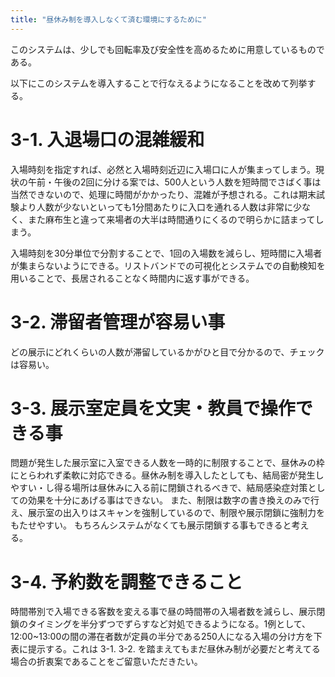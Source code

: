 ```yaml
---
title: "昼休み制を導入しなくて済む環境にするために"
---
```


このシステムは、少しでも回転率及び安全性を高めるために用意しているものである。

以下にこのシステムを導入することで行なえるようになることを改めて列挙する。

# 3-1. 入退場口の混雑緩和
入場時刻を指定すれば、必然と入場時刻近辺に入場口に人が集まってしまう。現状の午前・午後の2回に分ける案では、500人という人数を短時間でさばく事は当然できないので、処理に時間がかかったり、混雑が予想される。これは期末試験より人数が少ないといっても1分間あたりに入口を通れる人数は非常に少なく、また麻布生と違って来場者の大半は時間通りにくるので明らかに詰まってしまう。

入場時刻を30分単位で分割することで、1回の入場数を減らし、短時間に入場者が集まらないようにできる。リストバンドでの可視化とシステムでの自動検知を用いることで、長居されることなく時間内に返す事ができる。

# 3-2. 滞留者管理が容易い事
どの展示にどれくらいの人数が滞留しているかがひと目で分かるので、チェックは容易い。

# 3-3. 展示室定員を文実・教員で操作できる事
問題が発生した展示室に入室できる人数を一時的に制限することで、昼休みの枠にとらわれず柔軟に対応できる。昼休み制を導入したとしても、結局密が発生しやすい・し得る場所は昼休みに入る前に閉鎖されるべきで、結局感染症対策としての効果を十分にあげる事はできない。
また、制限は数字の書き換えのみで行え、展示室の出入りはスキャンを強制しているので、制限や展示閉鎖に強制力をもたせやすい。
もちろんシステムがなくても展示閉鎖する事もできると考える。

# 3-4. 予約数を調整できること
時間帯別で入場できる客数を変える事で昼の時間帯の入場者数を減らし、展示閉鎖のタイミングを半分ずつでずらすなど対処できるようになる。1例として、12:00~13:00の間の滞在者数が定員の半分である250人になる入場の分け方を下表に提示する。これは 3-1. 3-2. を踏まえてもまだ昼休み制が必要だと考えてる場合の折衷案であることをご留意いただきたい。
